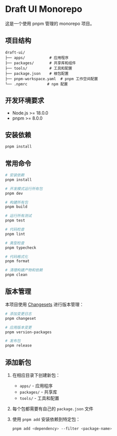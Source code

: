 # Draft UI Monorepo

这是一个使用 pnpm 管理的 monorepo 项目。

## 项目结构

```
draft-ui/
├── apps/           # 应用程序
├── packages/       # 共享库和组件
├── tools/          # 工具和配置
├── package.json    # 根包配置
├── pnpm-workspace.yaml  # pnpm 工作空间配置
└── .npmrc         # npm 配置
```

## 开发环境要求

- Node.js >= 18.0.0
- pnpm >= 8.0.0

## 安装依赖

```bash
pnpm install
```

## 常用命令

```bash
# 安装依赖
pnpm install

# 开发模式运行所有包
pnpm dev

# 构建所有包
pnpm build

# 运行所有测试
pnpm test

# 代码检查
pnpm lint

# 类型检查
pnpm typecheck

# 代码格式化
pnpm format

# 清理构建产物和依赖
pnpm clean
```

## 版本管理

本项目使用 [Changesets](https://github.com/changesets/changesets) 进行版本管理：

```bash
# 添加变更日志
pnpm changeset

# 应用版本变更
pnpm version-packages

# 发布包
pnpm release
```

## 添加新包

1. 在相应目录下创建新包：
   - `apps/` - 应用程序
   - `packages/` - 共享库
   - `tools/` - 工具和配置

2. 每个包都需要有自己的 `package.json` 文件

3. 使用 `pnpm add` 安装依赖到特定包：
   ```bash
   pnpm add <dependency> --filter <package-name>
   ``` 